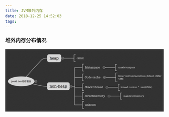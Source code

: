 ```yaml
---
title: JVM堆外内存
date: 2018-12-25 14:52:03
tags:
---
```


### 堆外内存分布情况

![jvm-mem](/images/jvm-mem.jpeg)